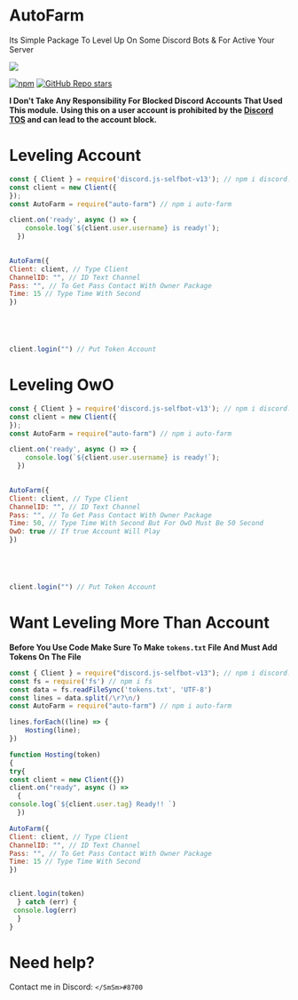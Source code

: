 # AutoFarm
Its Simple Package To Level Up On Some Discord Bots & For Active Your Server

<p>
    <a href="https://www.npmjs.com/package/auto-farm" target="_blank"><img src="https://nodei.co/npm/auto-farm.png?downloads=true&downloadRank=true&stars=true"></a>
  </p>
<a href="https://www.npmjs.com/package/auto-farm" target="_blank"><img alt="npm" src="https://img.shields.io/npm/dt/auto-farm?logo=npm&style=flat-square"></a>
<a href="https://github.com/devsmsm/AutoFarm/stargazers" target="_blank"><img alt="GitHub Repo stars" src="https://img.shields.io/github/stars/devsmsm/AutoFarm?logo=github&logoColor=white&style=flat-square"></a>


**I Don't Take Any Responsibility For Blocked Discord Accounts That Used This module.**
**Using this on a user account is prohibited by the [Discord TOS](https://discord.com/terms) and can lead to the account block.**

# Leveling Account
```js
const { Client } = require('discord.js-selfbot-v13'); // npm i discord.js-selfbot-v13
const client = new Client({
});
const AutoFarm = require("auto-farm") // npm i auto-farm

client.on('ready', async () => {
    console.log(`${client.user.username} is ready!`);
  })
  

AutoFarm({
Client: client, // Type Client
ChannelID: "", // ID Text Channel
Pass: "", // To Get Pass Contact With Owner Package
Time: 15 // Type Time With Second
})





client.login("") // Put Token Account
```

# Leveling OwO
```js
const { Client } = require('discord.js-selfbot-v13'); // npm i discord.js-selfbot-v13
const client = new Client({
});
const AutoFarm = require("auto-farm") // npm i auto-farm

client.on('ready', async () => {
    console.log(`${client.user.username} is ready!`);
  })
  

AutoFarm({
Client: client, // Type Client
ChannelID: "", // ID Text Channel
Pass: "", // To Get Pass Contact With Owner Package
Time: 50, // Type Time With Second But For OwO Must Be 50 Second
OwO: true // If true Account Will Play
})





client.login("") // Put Token Account
```


# Want Leveling More Than Account

**Before You Use Code Make Sure To Make ``tokens.txt`` File**
**And Must Add Tokens On The File**
```js
const { Client } = require("discord.js-selfbot-v13"); // npm i discord.js-selfbot-v13
const fs = require('fs') // npm i fs
const data = fs.readFileSync('tokens.txt', 'UTF-8')
const lines = data.split(/\r?\n/)
const AutoFarm = require("auto-farm") // npm i auto-farm

lines.forEach((line) => {
    Hosting(line);
})

function Hosting(token)
{
try{
const client = new Client({})
client.on("ready", async () =>
  {
console.log(`${client.user.tag} Ready!! `)
  })

AutoFarm({
Client: client, // Type Client
ChannelID: "", // ID Text Channel
Pass: "", // To Get Pass Contact With Owner Package
Time: 15 // Type Time With Second
})


client.login(token)
  } catch (err) {
 console.log(err)
  }
}
```

# Need help?

Contact me in Discord: ``</SmSm>#8700``
